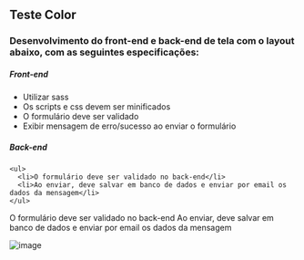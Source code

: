 <h2> Teste Color </h2>

<h3> Desenvolvimento do front-end e back-end de tela com o layout abaixo, com as seguintes especificações:</h3>

<h5>Front-end</h5>

  <ul>
    <li>Utilizar sass</li>
    <li>Os scripts e css devem ser minificados</li>
    <li>O formulário deve ser validado</li>
    <li>Exibir mensagem de erro/sucesso ao enviar o formulário</li>
  </ul>

<h5>Back-end</h5>

    <ul>
      <li>O formulário deve ser validado no back-end</li>
      <li>Ao enviar, deve salvar em banco de dados e enviar por email os dados da mensagem</li>
    </ul>

  O formulário deve ser validado no back-end
  Ao enviar, deve salvar em banco de dados e enviar por email os dados da mensagem
  
 ![image](https://user-images.githubusercontent.com/97896037/180696409-5748f6cf-5fa1-4e49-b093-bc111100a39e.png) 
